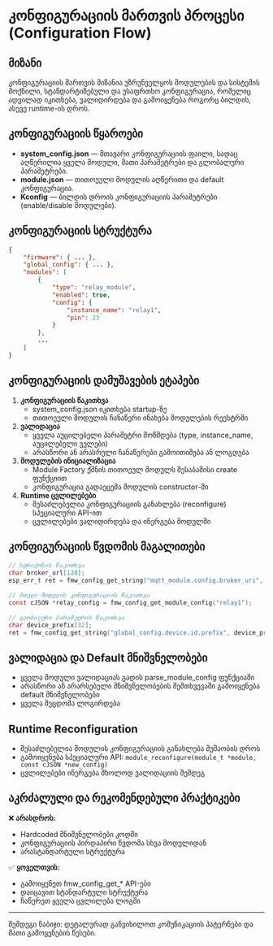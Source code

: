 # კონფიგურაციის მართვის პროცესი (Configuration Flow)

## მიზანი

კონფიგურაციის მართვის მიზანია უზრუნველყოს მოდულების და სისტემის მოქნილი, სტანდარტიზებული და უსაფრთხო კონფიგურაცია, რომელიც ადვილად იკითხება, ვალიდირდება და გამოიყენება როგორც ბილდის, ასევე runtime-ის დროს.

## კონფიგურაციის წყაროები

- **system_config.json** — მთავარი კონფიგურაციის ფაილი, სადაც აღწერილია ყველა მოდული, მათი პარამეტრები და გლობალური პარამეტრები.
- **module.json** — თითოეული მოდულის აღწერითი და default კონფიგურაცია.
- **Kconfig** — ბილდის დროის კონფიგურაციის პარამეტრები (enable/disable მოდულები).

## კონფიგურაციის სტრუქტურა

```json
{
    "firmware": { ... },
    "global_config": { ... },
    "modules": [
        {
            "type": "relay_module",
            "enabled": true,
            "config": {
                "instance_name": "relay1",
                "pin": 23
            }
        },
        ...
    ]
}
```

## კონფიგურაციის დამუშავების ეტაპები

1. **კონფიგურაციის წაკითხვა**
   - system_config.json იკითხება startup-ზე
   - თითოეული მოდულის ჩანაწერი ინახება მოდულების რეესტრში
2. **ვალიდაცია**
   - ყველა აუცილებელი პარამეტრი მოწმდება (type, instance_name, აუცილებელი ველები)
   - არასწორი ან არასრული ჩანაწერები გამოითიშება ან ლოგდება
3. **მოდულების ინიციალიზაცია**
   - Module Factory ქმნის თითოეულ მოდულს შესაბამისი create ფუნქციით
   - კონფიგურაცია გადაეცემა მოდულის constructor-ში
4. **Runtime ცვლილებები**
   - შესაძლებელია კონფიგურაციის განახლება (reconfigure) სპეციალური API-ით
   - ცვლილებები ვალიდირდება და ინერგება მოდულში

## კონფიგურაციის წვდომის მაგალითები

```c
// სტრიქონის წაკითხვა
char broker_url[128];
esp_err_t ret = fmw_config_get_string("mqtt_module.config.broker_uri", broker_url, sizeof(broker_url));

// მთელი მოდულის კონფიგურაციის წაკითხვა
const cJSON *relay_config = fmw_config_get_module_config("relay1");

// გლობალური პარამეტრის წაკითხვა
char device_prefix[32];
ret = fmw_config_get_string("global_config.device.id.prefix", device_prefix, sizeof(device_prefix));
```

## ვალიდაცია და Default მნიშვნელობები

- ყველა მოდული ვალიდაციას გადის parse_module_config ფუნქციაში
- არასწორი ან არარსებული მნიშვნელობების შემთხვევაში გამოიყენება default მნიშვნელობები
- ყველა შეცდომა ლოგირდება

## Runtime Reconfiguration

- შესაძლებელია მოდულის კონფიგურაციის განახლება მუშაობის დროს
- გამოიყენება სპეციალური API: `module_reconfigure(module_t *module, const cJSON *new_config)`
- ცვლილებები ინერგება მხოლოდ ვალიდაციის შემდეგ

## აკრძალული და რეკომენდებული პრაქტიკები

❌ **არასდროს:**
- Hardcoded მნიშვნელობები კოდში
- კონფიგურაციის პირდაპირი წვდომა სხვა მოდულიდან
- არასტანდარტული სტრუქტურა

✅ **ყოველთვის:**
- გამოიყენეთ fmw_config_get_* API-ები
- დაიცავით სტანდარტული სტრუქტურა
- ჩაწერეთ ყველა ცვლილება ლოგში

---

შემდეგი ნაბიჯი: დეტალურად განვიხილოთ კომუნიკაციის პატერნები და მათი გამოყენების წესები.

